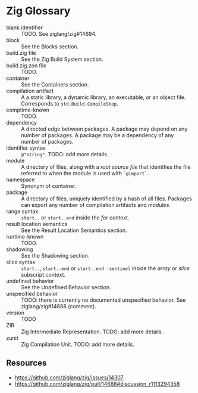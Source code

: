 # Zig Glossary

<dl>
  <dt>blank identifier</dt>
  <dd>
    TODO. See ziglang/zig#14694.
  </dd>

  <dt>block</dt>
  <dd>See the Blocks section.</dd>

  <dt>build.zig file</dt>
  <dd>See the Zig Build System  section.</dd>

  <dt>build.zig.zon file</dd>
  <dd>TODO.</dd>

  <dt>container</dt>
  <dd>See the Containers section.</dd>

  <dt>compilation artifact</dt>
  <dd>
    A a static library, a dynamic library, an executable, or an object file.
    Corresponds to <code>std.Build.CompileStep</code>.
  </dd>

  <dt>comptime-known</dt>
  <dd>TODO.</dd>

  <dt>dependency</dt>
  <dd>
    A directed edge between packages. A package may depend on any number of packages.
    A package may be a dependency of any number of packages.
  </dd>

  <dt>identifier syntax</dt>
  <dd>
    <code>@"string"</code>.
    TODO: add more details.
  </dd>

  <dt>module</dt>
  <dd>
    A directory of files, along with a <em>root source file</em> that identifies
    the file referred to when the module is used with <code>`@import`</code>.
  </dd>

  <dt>namespace</dt>
  <dd>Synonym of container.</dd>

  <dt>package</dt>
  <dd>
    A directory of files, uniquely identified by a hash of all files. Packages
    can export any number of compilation artifacts and <em>modules</em>.
  </dd>

  <dt>range syntax</dt>
  <dd>
    <code>start..</code> or <code>start..end</code> inside the <em>for</em> context.
  </dd>

  <dt>result location semantics</dt>
  <dd>See the Result Location Semantics section.</dd>

  <dt>runtime-known</dt>
  <dd>TODO.</dd>

  <dt>shadowing</dt>
  <dd>See the Shadowing section.</dd>

  <dt>slice syntax</dt>
  <dd>
     <code>start..</code>, <code>start..end</code> or <code>start..end :sentinel</code>
     inside the <em>array</em> or <em>slice</em> subscript context.
  </dd>

  <dt>undefined behavior</dt>
  <dd>See the Undefined Behavior section.</dd>

  <dt>unspecified behavior</dt>
  <dd>
    TODO: there is currently no documented unspecified behavior.
    See ziglang/zig#14688 (comment).
  </dd>

  <dt>version</dt>
  <dd>TODO</dd>

  <dt>ZIR</dt>
  <dd>
    Zig Intermediate Representation.
    TODO: add more details.
  </dd>

  <dt>zunit</dt>
  <dd>
    Zig Compilation Unit.
    TODO: add more details.
  </dd>


## Resources

  - https://github.com/ziglang/zig/issues/14307
  - https://github.com/ziglang/zig/pull/14688#discussion_r1113294358
